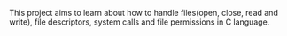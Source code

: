 This project aims to learn about how to handle files(open, close, read and write), file descriptors, system calls and file permissions in C language.
